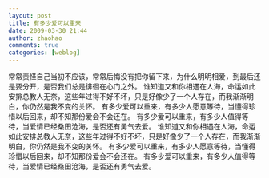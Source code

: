 ```yaml
---
layout: post
title: 有多少爱可以重来
date: 2009-03-30 21:44
author: zhaohao
comments: true
categories: [weblog]
---
```

常常责怪自己当初不应该，常常后悔没有把你留下来，为什么明明相爱，到最后还是要分开，是否我们总是徘徊在心门之外。
谁知道又和你相遇在人海，命运如此安排总教人无奈，这些年过得不好不坏，只是好像少了一个人存在，而我渐渐明白，你仍然是我不变的关怀。
有多少爱可以重来，有多少人愿意等待，当懂得珍惜以后回来，却不知那份爱会不会还在。
有多少爱可以重来，有多少人值得等待，当爱情已经桑田沧海，是否还有勇气去爱。
谁知道又和你相遇在人海，命运如此安排总教人无奈，这些年过得不好不坏，只是好像少了一个人存在，而我渐渐明白，你仍然是我不变的关怀。
有多少爱可以重来，有多少人愿意等待，当懂得珍惜以后回来，却不知那份爱会不会还在。
有多少爱可以重来，有多少人值得等待，当爱情已经桑田沧海，是否还有勇气去爱。
